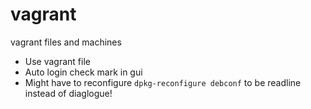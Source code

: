 # vagrant
vagrant files and machines

* Use vagrant file
* Auto login check mark in gui
* Might have to reconfigure `dpkg-reconfigure debconf` to be readline instead of diaglogue!
